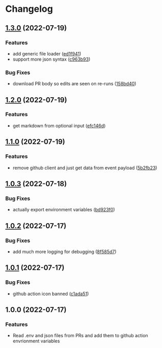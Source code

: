 # Changelog

## [1.3.0](https://github.com/EchelonFour/pr-parser/compare/v1.2.0...v1.3.0) (2022-07-19)


### Features

* add generic file loader ([ed1f941](https://github.com/EchelonFour/pr-parser/commit/ed1f941c3021169f860250d9653835f3298bc0ef))
* support more json syntax ([c963b93](https://github.com/EchelonFour/pr-parser/commit/c963b93e763b65fb8843e9f0404d2d733733933d))


### Bug Fixes

* download PR body so edits are seen on re-runs ([158bd40](https://github.com/EchelonFour/pr-parser/commit/158bd40e5d33797bd479db2e28097b6a274caed6))

## [1.2.0](https://github.com/EchelonFour/pr-parser/compare/v1.1.0...v1.2.0) (2022-07-19)


### Features

* get markdown from optional input ([efc146d](https://github.com/EchelonFour/pr-parser/commit/efc146db0797b00988f9e01339c9e323b404a366))

## [1.1.0](https://github.com/EchelonFour/pr-parser/compare/v1.0.3...v1.1.0) (2022-07-19)


### Features

* remove github client and just get data from event payload ([5b2fb23](https://github.com/EchelonFour/pr-parser/commit/5b2fb233749742ed2ff78ab6fd4583c86f93d7b7))

## [1.0.3](https://github.com/EchelonFour/pr-parser/compare/v1.0.2...v1.0.3) (2022-07-18)


### Bug Fixes

* actually export environment variables ([bd923f0](https://github.com/EchelonFour/pr-parser/commit/bd923f08bf28c9f05d81d5bac5c675dc8e35dd4b))

## [1.0.2](https://github.com/EchelonFour/pr-parser/compare/v1.0.1...v1.0.2) (2022-07-17)


### Bug Fixes

* add much more logging for debugging ([8f585d7](https://github.com/EchelonFour/pr-parser/commit/8f585d7c5a5118f2afcd70ea742f60de842c5181))

## [1.0.1](https://github.com/EchelonFour/pr-parser/compare/v1.0.0...v1.0.1) (2022-07-17)


### Bug Fixes

* github action icon banned ([c1ada51](https://github.com/EchelonFour/pr-parser/commit/c1ada5130710648c8efd25c60d6dcd0d674f7d41))

## 1.0.0 (2022-07-17)


### Features

* Read .env and json files from PRs and add them to github action envrionment variables
